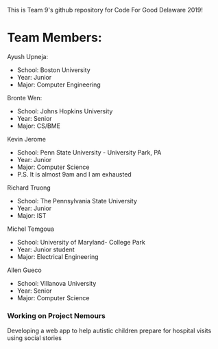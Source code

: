 This is Team 9's github repository for Code For Good Delaware 2019!

# Team Members:

Ayush Upneja:
- School: Boston University
- Year: Junior
- Major: Computer Engineering

Bronte Wen: 
- School: Johns Hopkins University
- Year: Senior
- Major: CS/BME

Kevin Jerome
- School: Penn State University - University Park, PA
- Year: Junior
- Major: Computer Science 
- P.S. It is almost 9am and I am exhausted
    

Richard Truong
- School: The Pennsylvania State University
- Year: Junior
- Major: IST

Michel Temgoua
- School: University of Maryland- College Park
- Year: Junior student
- Major: Electrical Engineering

Allen Gueco
- School: Villanova University
- Year: Senior
- Major: Computer Science

### Working on Project Nemours
Developing a web app to help autistic children prepare for hospital visits using social stories
